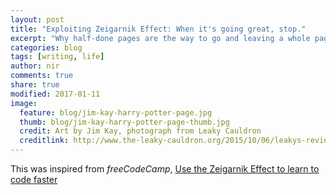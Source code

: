 ```yaml
---
layout: post
title: "Exploiting Zeigarnik Effect: When it's going great, stop."
excerpt: "Why half-done pages are the way to go and leaving a whole page complete is a no-no"
categories: blog
tags: [writing, life]
author: nir
comments: true
share: true
modified: 2017-01-11
image:
  feature: blog/jim-kay-harry-potter-page.jpg
  thumb: blog/jim-kay-harry-potter-page-thumb.jpg
  credit: Art by Jim Kay, photograph from Leaky Cauldron
  creditlink: http://www.the-leaky-cauldron.org/2015/10/06/leakys-review-jim-kays-illustrated-edition-philosophers-stone/
---
```


This was inspired from _freeCodeCamp_, [Use the Zeigarnik Effect to learn to code faster](https://medium.freecodecamp.com/can-the-zeigarnik-effect-help-you-learn-to-code-c64282ed0f7b#.s22113e7r)

